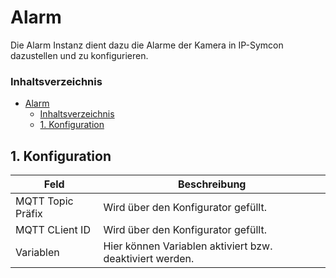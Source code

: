 # Alarm
   Die Alarm Instanz dient dazu die Alarme der Kamera in IP-Symcon dazustellen und zu konfigurieren.
### Inhaltsverzeichnis

- [Alarm](#alarm)
    - [Inhaltsverzeichnis](#inhaltsverzeichnis)
  - [1. Konfiguration](#1-konfiguration)

## 1. Konfiguration

Feld | Beschreibung
------------ | ----------------
MQTT Topic Präfix | Wird über den Konfigurator gefüllt.
MQTT CLient ID      | Wird über den Konfigurator gefüllt.
Variablen      | Hier können Variablen aktiviert bzw. deaktiviert werden.